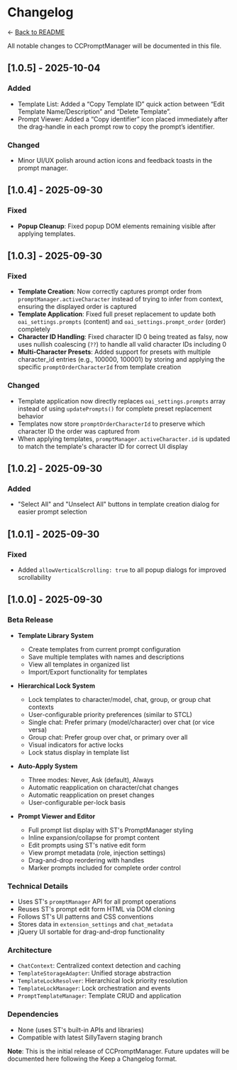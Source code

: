 # Changelog

← [Back to README](README.md)

All notable changes to CCPromptManager will be documented in this file.

## [1.0.5] - 2025-10-04

### Added
- Template List: Added a “Copy Template ID” quick action between “Edit Template Name/Description” and “Delete Template”.
- Prompt Viewer: Added a “Copy identifier” icon placed immediately after the drag-handle in each prompt row to copy the prompt’s identifier.

### Changed
- Minor UI/UX polish around action icons and feedback toasts in the prompt manager.

## [1.0.4] - 2025-09-30

### Fixed
- **Popup Cleanup**: Fixed popup DOM elements remaining visible after applying templates.

## [1.0.3] - 2025-09-30

### Fixed
- **Template Creation**: Now correctly captures prompt order from `promptManager.activeCharacter` instead of trying to infer from context, ensuring the displayed order is captured
- **Template Application**: Fixed full preset replacement to update both `oai_settings.prompts` (content) and `oai_settings.prompt_order` (order) completely
- **Character ID Handling**: Fixed character ID 0 being treated as falsy, now uses nullish coalescing (`??`) to handle all valid character IDs including 0
- **Multi-Character Presets**: Added support for presets with multiple character_id entries (e.g., 100000, 100001) by storing and applying the specific `promptOrderCharacterId` from template creation

### Changed
- Template application now directly replaces `oai_settings.prompts` array instead of using `updatePrompts()` for complete preset replacement behavior
- Templates now store `promptOrderCharacterId` to preserve which character ID the order was captured from
- When applying templates, `promptManager.activeCharacter.id` is updated to match the template's character ID for correct UI display

## [1.0.2] - 2025-09-30

### Added
- "Select All" and "Unselect All" buttons in template creation dialog for easier prompt selection

## [1.0.1] - 2025-09-30

### Fixed
- Added `allowVerticalScrolling: true` to all popup dialogs for improved scrollability

## [1.0.0] - 2025-09-30

### Beta Release
- **Template Library System**
  - Create templates from current prompt configuration
  - Save multiple templates with names and descriptions
  - View all templates in organized list
  - Import/Export functionality for templates

- **Hierarchical Lock System**
  - Lock templates to character/model, chat, group, or group chat contexts
  - User-configurable priority preferences (similar to STCL)
  - Single chat: Prefer primary (model/character) over chat (or vice versa)
  - Group chat: Prefer group over chat, or primary over all
  - Visual indicators for active locks
  - Lock status display in template list

- **Auto-Apply System**
  - Three modes: Never, Ask (default), Always
  - Automatic reapplication on character/chat changes
  - Automatic reapplication on preset changes
  - User-configurable per-lock basis

- **Prompt Viewer and Editor**
  - Full prompt list display with ST's PromptManager styling
  - Inline expansion/collapse for prompt content
  - Edit prompts using ST's native edit form
  - View prompt metadata (role, injection settings)
  - Drag-and-drop reordering with handles
  - Marker prompts included for complete order control

### Technical Details
- Uses ST's `promptManager` API for all prompt operations
- Reuses ST's prompt edit form HTML via DOM cloning
- Follows ST's UI patterns and CSS conventions
- Stores data in `extension_settings` and `chat_metadata`
- jQuery UI sortable for drag-and-drop functionality

### Architecture
- `ChatContext`: Centralized context detection and caching
- `TemplateStorageAdapter`: Unified storage abstraction
- `TemplateLockResolver`: Hierarchical lock priority resolution
- `TemplateLockManager`: Lock orchestration and events
- `PromptTemplateManager`: Template CRUD and application

### Dependencies
- None (uses ST's built-in APIs and libraries)
- Compatible with latest SillyTavern staging branch

**Note**: This is the initial release of CCPromptManager. Future updates will be documented here following the Keep a Changelog format.
